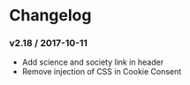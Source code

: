 Changelog
=========

### v2.18 / 2017-10-11

  - Add science and society link in header
  - Remove injection of CSS in Cookie Consent
